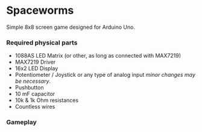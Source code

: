 # Spaceworms
Simple 8x8 screen game designed for Arduino Uno.


### Required physical parts

* 1088AS LED Matrix (or other, as long as connected with MAX7219)
* MAX7219 Driver
* 16x2 LED Display
* Potentiometer / Joystick or any type of analog input *minor changes may be necessary*.
* Pushbutton
* 10 mF capacitor
* 10k & 1k Ohm resistances
* Countless wires

### Gameplay
